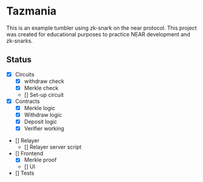 # Tazmania

This is an example tumbler using zk-snark on the near protocol. This project was created for educational purposes to practice NEAR development and zk-snarks.

## Status

- [x] Circuits
	- [x] withdraw check
	- [x] Merkle check
	- [] Set-up circuit
- [x] Contracts
	- [x] Merkle logic
	- [x] Withdraw logic
	- [x] Deposit logic
	- [x] Verifier working
- [] Relayer
	- [] Relayer server script
- [] Frontend
	- [x] Merkle proof
	- [] UI
- [] Tests